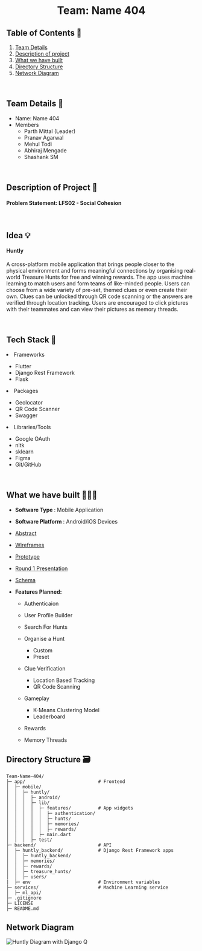 <h1 align="center"> Team: Name 404 </h1>

## Table of Contents 📁

1. [Team Details](https://github.com/Manipal-Hackathon-2022/Team-Name-404/blob/main/README.md#team-details)
2. [Description of project](https://github.com/Manipal-Hackathon-2022/Team-Name-404/blob/main/README.md#description-of-project)
3. [What we have built](https://github.com/Manipal-Hackathon-2022/Team-Name-404/blob/main/README.md#what-we-have-built)
4. [Directory Structure](https://github.com/Manipal-Hackathon-2022/Team-Name-404/blob/main/README.md#directory-structure)
5. [Network Diagram](https://github.com/Manipal-Hackathon-2022/Team-Name-404/blob/main/README.md#network-diagram)

<br/>

## Team Details 👥
- Name: Name 404
- Members
    - Parth Mittal (Leader)
    - Pranav Agarwal
    - Mehul Todi
    - Abhiraj Mengade
    - Shashank SM

<br/>

## Description of Project 📝

#### Problem Statement: LFS02 - Social Cohesion

<br/>

## Idea 💡

#### Huntly

A cross-platform mobile application that brings people closer to the physical environment and forms meaningful connections by organising real-world Treasure Hunts for free and winning rewards. The app uses machine learning to match users and form teams of like-minded people. Users can choose from a wide variety of pre-set, themed clues or even create their own. Clues can be unlocked through QR code scanning or the answers are verified through location tracking. Users are encouraged to click pictures with their teammates and can view their pictures as memory threads.

<br/>

## Tech Stack 🧰

<li>Frameworks</li>

- Flutter
- Django Rest Framework
- Flask

<li>Packages</li>

 - Geolocator
 - QR Code Scanner
 - Swagger

<li>Libraries/Tools</li>

- Google OAuth
- nltk
- sklearn
- Figma
- Git/GitHub

<br/>

## What we have built 👨🏻‍💻

- <b> Software Type </b>: Mobile Application
- <b> Software Platform </b>: Android/iOS Devices

- [Abstract](https://docs.google.com/document/d/1zTqYEtmoJE4iVky5QQzvrvdY5igg5HyBXGmgFEalkw0/edit?usp=sharing)
- [Wireframes](https://www.figma.com/file/34xqq0Ii1HqNhvHG96Xbdw/Huntly?node-id=0%3A1)
- [Prototype](https://www.figma.com/proto/34xqq0Ii1HqNhvHG96Xbdw/Huntly?node-id=9%3A1387&scaling=scale-down&page-id=0%3A1&starting-point-node-id=9%3A1387)
- [Round 1 Presentation](https://www.canva.com/design/DAFNQ-Sl_Tk/5dQygaIQbtfVF_hr6U3QvQ/view)
- [Schema](https://docs.google.com/spreadsheets/d/1BzMs2MS1AXaRoZVw4cRbG1WbLlOfXzyGl_XpG2UcQr0/edit?usp=sharing)

- <b> Features Planned: </b>
    - Authenticaion
    - User Profile Builder
    - Search For Hunts
    - Organise a Hunt
        - Custom
        - Preset
    - Clue Verification
        - Location Based Tracking
        - QR Code Scanning
    - Gameplay
        - K-Means Clustering Model
        - Leaderboard

    - Rewards
    - Memory Threads

## Directory Structure 🗃️

```
Team-Name-404/
├─ app/                           # Frontend
│  ├─ mobile/
│  │  ├─ huntly/
│  │  │  ├─ android/
│  │  │  ├─ lib/
│  │  │  │  ├─ features/          # App widgets
│  │  │  │  │  ├─ authentication/
│  │  │  │  │  ├─ hunts/
│  │  │  │  │  ├─ memories/
│  │  │  │  │  ├─ rewards/
│  │  │  │  ├─ main.dart
│  │  │  ├─ test/
├─ backend/                       # API
│  ├─ huntly_backend/             # Django Rest Framework apps
│  │  ├─ huntly_backend/
│  │  ├─ memories/ 
│  │  ├─ rewards/
│  │  ├─ treasure_hunts/
│  │  ├─ users/
|  ├─ env                         # Environment variables
├─ services/                      # Machine Learning service
│  ├─ ml_api/
├─ .gitignore
├─ LICENSE
├─ README.md

```

## Network Diagram

![Huntly Diagram with Django Q](https://user-images.githubusercontent.com/76661350/195968741-6ec66ac0-b2e9-47a6-b844-af2cee31be9a.png)



